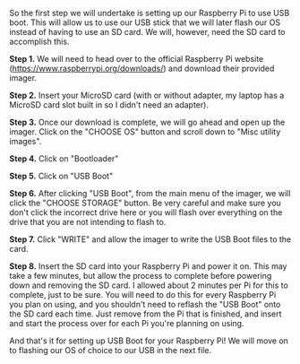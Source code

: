 So the first step we will undertake is setting up our Raspberry Pi to use USB boot.  This will allow us to use our USB stick that we will later flash our OS instead of having to use an SD card.  We will, however, need the SD card to accomplish this.

**Step 1.** We will need to head over to the official Raspberry Pi website (https://www.raspberrypi.org/downloads/) and download their provided imager.

**Step 2.** Insert your MicroSD card (with or without adapter, my laptop has a MicroSD card slot built in so I didn't need an adapter).

**Step 3.** Once our download is complete, we will go ahead and open up the imager.  Click on the "CHOOSE OS" button and scroll down to "Misc utility images".

**Step 4.** Click on "Bootloader"

**Step 5.** Click on "USB Boot"

**Step 6.** After clicking "USB Boot", from the main menu of the imager, we will click the "CHOOSE STORAGE" button.  Be very careful and make sure you don't click the incorrect drive here or you will flash over everything on the drive that you are not intending to flash to.

**Step 7.** Click "WRITE" and allow the imager to write the USB Boot files to the card.

**Step 8.** Insert the SD card into your Raspberry Pi and power it on.  This may take a few minutes, but allow the process to complete before powering down and removing the SD card.  I allowed about 2 minutes per Pi for this to complete, just to be sure.  You will need to do this for every Raspberry Pi you plan on using, and you shouldn't need to reflash the "USB Boot" onto the SD card each time.  Just remove from the Pi that is finished, and insert and start the process over for each Pi you're planning on using.


And that's it for setting up USB Boot for your Raspberry Pi!  We will move on to flashing our OS of choice to our USB in the next file.
